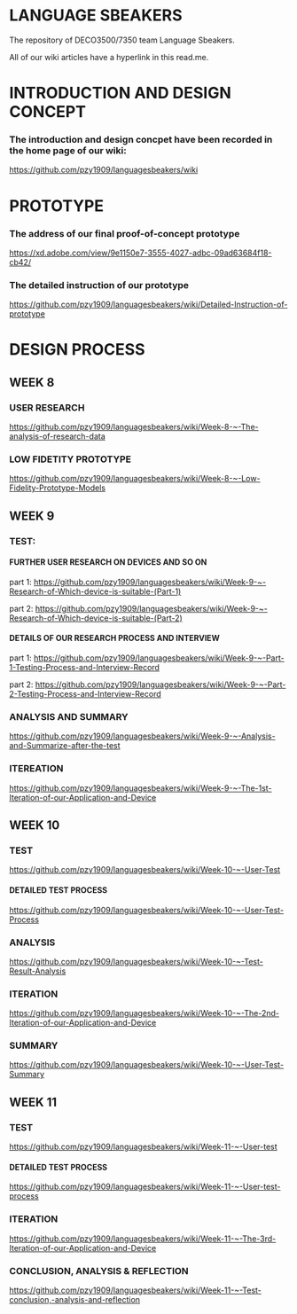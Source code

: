 # LANGUAGE SBEAKERS
The repository of DECO3500/7350 team Language Sbeakers.

All of our wiki articles have a hyperlink in this read.me.

# INTRODUCTION AND DESIGN CONCEPT
### The introduction and design concpet have been recorded in the home page of our wiki:
https://github.com/pzy1909/languagesbeakers/wiki

# PROTOTYPE
### The address of our final proof-of-concept prototype
https://xd.adobe.com/view/9e1150e7-3555-4027-adbc-09ad63684f18-cb42/
### The detailed instruction of our prototype
https://github.com/pzy1909/languagesbeakers/wiki/Detailed-Instruction-of-prototype


# DESIGN PROCESS
## WEEK 8
### USER RESEARCH
https://github.com/pzy1909/languagesbeakers/wiki/Week-8-~-The-analysis-of-research-data
### LOW FIDETITY PROTOTYPE
https://github.com/pzy1909/languagesbeakers/wiki/Week-8-~-Low-Fidelity-Prototype-Models

## WEEK 9
### TEST:
#### FURTHER USER RESEARCH ON DEVICES AND SO ON
part 1: https://github.com/pzy1909/languagesbeakers/wiki/Week-9-~-Research-of-Which-device-is-suitable-(Part-1)

part 2: https://github.com/pzy1909/languagesbeakers/wiki/Week-9-~-Research-of-Which-device-is-suitable-(Part-2)

#### DETAILS OF OUR RESEARCH PROCESS AND INTERVIEW
part 1: https://github.com/pzy1909/languagesbeakers/wiki/Week-9-~-Part-1-Testing-Process-and-Interview-Record

part 2: https://github.com/pzy1909/languagesbeakers/wiki/Week-9-~-Part-2-Testing-Process-and-Interview-Record

### ANALYSIS AND SUMMARY
https://github.com/pzy1909/languagesbeakers/wiki/Week-9-~-Analysis-and-Summarize-after-the-test

### ITEREATION
https://github.com/pzy1909/languagesbeakers/wiki/Week-9-~-The-1st-Iteration-of-our-Application-and-Device

## WEEK 10
### TEST
https://github.com/pzy1909/languagesbeakers/wiki/Week-10-~-User-Test
#### DETAILED TEST PROCESS
https://github.com/pzy1909/languagesbeakers/wiki/Week-10-~-User-Test-Process
### ANALYSIS
https://github.com/pzy1909/languagesbeakers/wiki/Week-10-~-Test-Result-Analysis
### ITERATION
https://github.com/pzy1909/languagesbeakers/wiki/Week-10-~-The-2nd-Iteration-of-our-Application-and-Device
### SUMMARY
https://github.com/pzy1909/languagesbeakers/wiki/Week-10-~-User-Test-Summary

## WEEK 11
### TEST
https://github.com/pzy1909/languagesbeakers/wiki/Week-11-~-User-test
#### DETAILED TEST PROCESS
https://github.com/pzy1909/languagesbeakers/wiki/Week-11-~-User-test-process
### ITERATION
https://github.com/pzy1909/languagesbeakers/wiki/Week-11-~-The-3rd-Iteration-of-our-Application-and-Device
### CONCLUSION, ANALYSIS & REFLECTION
https://github.com/pzy1909/languagesbeakers/wiki/Week-11-~-Test-conclusion,-analysis-and-reflection





